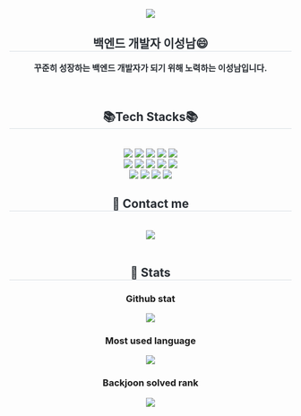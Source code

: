 <p align='center'>
    <img src="https://capsule-render.vercel.app/api?type=waving&color=auto&height=300&section=header&text=Welcome%20to&fontSize=90&animation=fadeIn&fontAlignY=38&desc=The%20Seongnam%20GitHub%20&descAlignY=51&descAlign=62"/>
</p>


<div align= "center"> 
    <h2 style="border-bottom: 1px solid #d8dee4; color: #282d33;"> 백엔드 개발자 이성남😄 </h2>  
    <div style="font-weight: 700; font-size: 15px; text-align: center; color: #282d33;"> 꾸준히 성장하는 백엔드 개발자가 되기 위해 노력하는 이성남입니다. </div> 
</div>

<br>
<br>

<div align= "center">
    <h2 style="border-bottom: 1px solid #d8dee4; color: #282d33;"> 📚Tech Stacks📚 </h2> <br> 
    <div style="margin: 0 auto; text-align: center;" align= "center"> <img src="https://img.shields.io/badge/Java-007396?style=flat-square&logo=Java&logoColor=white">
          <img src="https://img.shields.io/badge/HTML5-E34F26?style=flat-square&logo=HTML5&logoColor=white">
          <img src="https://img.shields.io/badge/CSS3-1572B6?style=flat-square&logo=CSS3&logoColor=white">
          <img src="https://img.shields.io/badge/Javascript-F7DF1E?style=flat-square&logo=Javascript&logoColor=white">
          <img src="https://img.shields.io/badge/jQuery-0769AD?style=flat-square&logo=jQuery&logoColor=white">
          <br/><img src="https://img.shields.io/badge/MySQL-4479A1?style=flat-square&logo=MySQL&logoColor=white">
          <img src="https://img.shields.io/badge/Spring Boot-6DB33F?style=flat-square&logo=Spring Boot&logoColor=white">
          <img src="https://img.shields.io/badge/Android-3DDC84?style=flat-square&logo=Android&logoColor=white">
          <img src="https://img.shields.io/badge/Firebase-FFCA28?style=flat-square&logo=Firebase&logoColor=white">
          <img src="https://img.shields.io/badge/Amazon AWS-232F3E?style=flat-square&logo=Amazon AWS&logoColor=white">
          <br/><img src="https://img.shields.io/badge/Git-F05032?style=flat-square&logo=Git&logoColor=white">
          <img src="https://img.shields.io/badge/Github-181717?style=flat-square&logo=Github&logoColor=white">
          <img src="https://img.shields.io/badge/Docker-2496ED?style=flat-square&logo=Docker&logoColor=white">
          <img src="https://img.shields.io/badge/Linux-FCC624?style=flat-square&logo=Linux&logoColor=white">
          </div>
    </div>


  <div align= "center">
    <h2 style="border-bottom: 1px solid #d8dee4; color: #282d33;"> 🤣 Contact me </h2> <br> 
    <div align= "center"> <a href=mailto:> <img src="https://img.shields.io/badge/Gmail-EA4335?style=for-the-badge&logo=Gmail&logoColor=white&link=mailto:"> </a>
          </div>  <br> 
    <div align= "center">  </div> 
   </div>



<div align="center"> 
    <h2 style="border-bottom: 1px solid #d8dee4; color: #282d33;"> 🏅 Stats </h2> 
    <h3> Github stat </h3>
    <div align="center"> 
        <img src="https://github-readme-stats.vercel.app/api?username=dltjdska32&bg_color=60,e69494,42729e&title_color=ffffff&text_color=ffffff"/>       
        <h3> Most used language </h3>
        <img src="https://github-readme-stats.vercel.app/api/top-langs/?username=dltjdska32&layout=compact&bg_color=60,e69494,42729e&title_color=ffffff&text_color=ffffff"/> 
    </div> 
    <h3> Backjoon solved rank </h3>
    <img src="http://mazassumnida.wtf/api/v2/generate_badge?boj=dltjdska32" />
</div>

  


